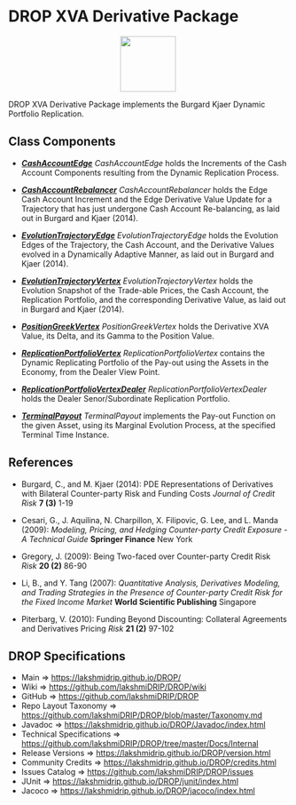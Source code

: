 # DROP XVA Derivative Package

<p align="center"><img src="https://github.com/lakshmiDRIP/DROP/blob/master/DRIP_Logo.gif?raw=true" width="100"></p>

DROP XVA Derivative Package implements the Burgard Kjaer Dynamic Portfolio Replication.


## Class Components

 * [***CashAccountEdge***](https://github.com/lakshmiDRIP/DROP/tree/master/src/main/java/org/drip/xva/derivative/CashAccountEdge.java)
 <i>CashAccountEdge</i> holds the Increments of the Cash Account Components resulting from the Dynamic
 Replication Process.

 * [***CashAccountRebalancer***](https://github.com/lakshmiDRIP/DROP/tree/master/src/main/java/org/drip/xva/derivative/CashAccountRebalancer.java)
 <i>CashAccountRebalancer</i> holds the Edge Cash Account Increment and the Edge Derivative Value Update for
 a Trajectory that has just undergone Cash Account Re-balancing, as laid out in Burgard and Kjaer (2014).

 * [***EvolutionTrajectoryEdge***](https://github.com/lakshmiDRIP/DROP/tree/master/src/main/java/org/drip/xva/derivative/EvolutionTrajectoryEdge.java)
 <i>EvolutionTrajectoryEdge</i> holds the Evolution Edges of the Trajectory, the Cash Account, and the
 Derivative Values evolved in a Dynamically Adaptive Manner, as laid out in Burgard and Kjaer (2014).

 * [***EvolutionTrajectoryVertex***](https://github.com/lakshmiDRIP/DROP/tree/master/src/main/java/org/drip/xva/derivative/EvolutionTrajectoryVertex.java)
 <i>EvolutionTrajectoryVertex</i> holds the Evolution Snapshot of the Trade-able Prices, the Cash Account,
 the Replication Portfolio, and the corresponding Derivative Value, as laid out in Burgard and Kjaer (2014).

 * [***PositionGreekVertex***](https://github.com/lakshmiDRIP/DROP/tree/master/src/main/java/org/drip/xva/derivative/PositionGreekVertex.java)
 <i>PositionGreekVertex</i> holds the Derivative XVA Value, its Delta, and its Gamma to the Position Value.

 * [***ReplicationPortfolioVertex***](https://github.com/lakshmiDRIP/DROP/tree/master/src/main/java/org/drip/xva/derivative/ReplicationPortfolioVertex.java)
 <i>ReplicationPortfolioVertex</i> contains the Dynamic Replicating Portfolio of the Pay-out using the Assets
 in the Economy, from the Dealer View Point.

 * [***ReplicationPortfolioVertexDealer***](https://github.com/lakshmiDRIP/DROP/tree/master/src/main/java/org/drip/xva/derivative/ReplicationPortfolioVertexDealer.java)
 <i>ReplicationPortfolioVertexDealer</i> holds the Dealer Senor/Subordinate Replication Portfolio.

 * [***TerminalPayout***](https://github.com/lakshmiDRIP/DROP/tree/master/src/main/java/org/drip/xva/derivative/TerminalPayout.java)
 <i>TerminalPayout</i> implements the Pay-out Function on the given Asset, using its Marginal Evolution
 Process, at the specified Terminal Time Instance.


## References

 * Burgard, C., and M. Kjaer (2014): PDE Representations of Derivatives with Bilateral Counter-party Risk and
 	Funding Costs <i>Journal of Credit Risk</i> <b>7 (3)</b> 1-19

 * Cesari, G., J. Aquilina, N. Charpillon, X. Filipovic, G. Lee, and L. Manda (2009): <i>Modeling, Pricing,
 	and Hedging Counter-party Credit Exposure - A Technical Guide</i> <b>Springer Finance</b> New York

 * Gregory, J. (2009): Being Two-faced over Counter-party Credit Risk <i>Risk</i> <b>20 (2)</b> 86-90

 * Li, B., and Y. Tang (2007): <i>Quantitative Analysis, Derivatives Modeling, and Trading Strategies in the
 	Presence of Counter-party Credit Risk for the Fixed Income Market</i> <b>World Scientific Publishing</b>
 	Singapore

 * Piterbarg, V. (2010): Funding Beyond Discounting: Collateral Agreements and Derivatives Pricing
 	<i>Risk</i> <b>21 (2)</b> 97-102


## DROP Specifications

 * Main                     => https://lakshmidrip.github.io/DROP/
 * Wiki                     => https://github.com/lakshmiDRIP/DROP/wiki
 * GitHub                   => https://github.com/lakshmiDRIP/DROP
 * Repo Layout Taxonomy     => https://github.com/lakshmiDRIP/DROP/blob/master/Taxonomy.md
 * Javadoc                  => https://lakshmidrip.github.io/DROP/Javadoc/index.html
 * Technical Specifications => https://github.com/lakshmiDRIP/DROP/tree/master/Docs/Internal
 * Release Versions         => https://lakshmidrip.github.io/DROP/version.html
 * Community Credits        => https://lakshmidrip.github.io/DROP/credits.html
 * Issues Catalog           => https://github.com/lakshmiDRIP/DROP/issues
 * JUnit                    => https://lakshmidrip.github.io/DROP/junit/index.html
 * Jacoco                   => https://lakshmidrip.github.io/DROP/jacoco/index.html
